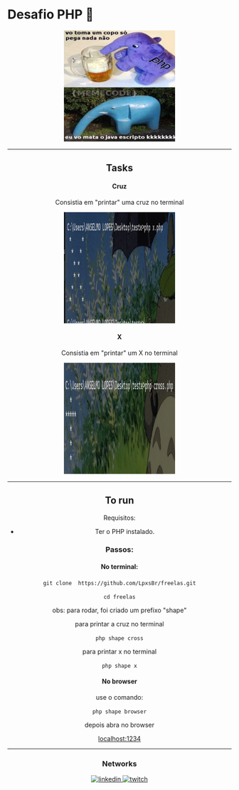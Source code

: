 # Desafio PHP 🐘

<center>
    <img src="./assets/elefante-bebo.jpeg"
    alt="elefante bebo php freela"
    width=250
    height=250/>


---

## Tasks

#### Cruz

Consistia em "printar" uma cruz no terminal

<center>
    <img src="./assets/ScreenshotX.png"
        alt="cross"
        width=250
        height=250/>
</center>


#### X

Consistia em "printar" um X no terminal

<center>
    <img src="./assets/ScreenshotCross.png"
        alt="x"
        width=250
        height=250/>
</center>

---

## To run

Requisitos:
- Ter o PHP instalado.

### Passos:

#### No terminal:

``` git clone  https://github.com/LpxsBr/freelas.git ```

``` cd freelas ```

obs: para rodar, foi criado um prefixo "shape"

para printar a cruz no terminal

``` php shape cross ```

para printar x no terminal

``` php shape x ```

#### No browser

use o comando:

``` php shape browser ```

depois abra no browser

[localhost:1234](http://localhost:1234)

---

### Networks

[
    <img src="./assets/linkedout.png"
    alt="linkedin"
    width=50
    height=20/>
](https://www.linkedin.com/in/anselmolopess/)
[
    <img src="./assets/twitch.png"
    alt="twitch"
    width=50
    height=20/>
](https://www.twitch.tv/lpxsbr_)